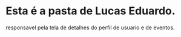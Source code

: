 # Esta é a pasta de Lucas Eduardo.
responsavel pela tela de detalhes do perfil de usuario e de eventos.
